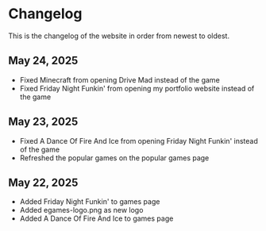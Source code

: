 # Changelog

This is the changelog of the website in order from newest to oldest.

May 24, 2025
---
- Fixed Minecraft from opening Drive Mad instead of the game
- Fixed Friday Night Funkin' from opening my portfolio website instead of the game

May 23, 2025
---
- Fixed A Dance Of Fire And Ice from opening Friday Night Funkin' instead of the game
- Refreshed the popular games on the popular games page

May 22, 2025
---
- Added Friday Night Funkin' to games page
- Added egames-logo.png as new logo
- Added A Dance Of Fire And Ice to games page
